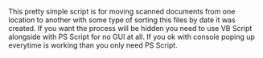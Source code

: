 This pretty simple script is for moving scanned documents from one location to another with some type of sorting this files by date it was created.
If you want the process will be hidden you need to use VB Script alongside with PS Script for no GUI at all. If you ok with console poping up everytime is working than you only need PS Script.

